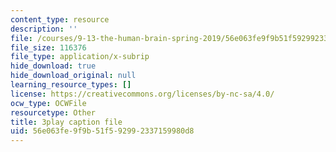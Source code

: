 ```yaml
---
content_type: resource
description: ''
file: /courses/9-13-the-human-brain-spring-2019/56e063fe9f9b51f592992337159980d8_W2PY6z1Wddg.vtt
file_size: 116376
file_type: application/x-subrip
hide_download: true
hide_download_original: null
learning_resource_types: []
license: https://creativecommons.org/licenses/by-nc-sa/4.0/
ocw_type: OCWFile
resourcetype: Other
title: 3play caption file
uid: 56e063fe-9f9b-51f5-9299-2337159980d8
---
```

